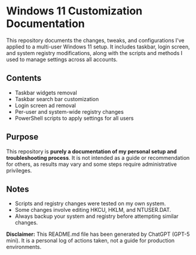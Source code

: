 # Windows 11 Customization Documentation

This repository documents the changes, tweaks, and configurations I’ve applied to a multi-user Windows 11 setup. It includes taskbar, login screen, and system registry modifications, along with the scripts and methods I used to manage settings across all accounts.

## Contents

- Taskbar widgets removal  
- Taskbar search bar customization  
- Login screen ad removal  
- Per-user and system-wide registry changes  
- PowerShell scripts to apply settings for all users  

## Purpose

This repository is **purely a documentation of my personal setup and troubleshooting process**. It is not intended as a guide or recommendation for others, as results may vary and some steps require administrative privileges.

## Notes

- Scripts and registry changes were tested on my own system.  
- Some changes involve editing HKCU, HKLM, and NTUSER.DAT.  
- Always backup your system and registry before attempting similar changes.  

**Disclaimer:** This README.md file has been generated by ChatGPT (GPT-5 mini). It is a personal log of actions taken, not a guide for production environments.
